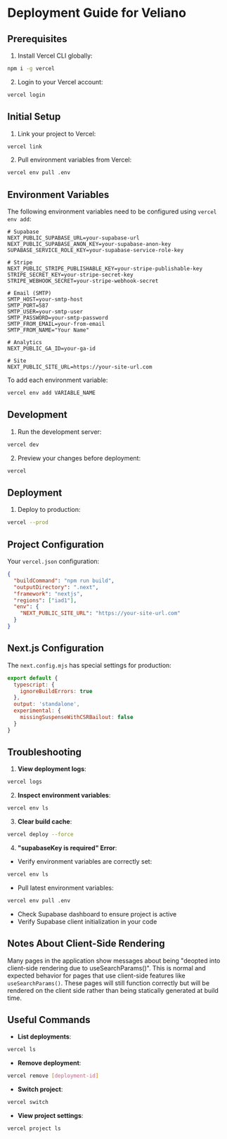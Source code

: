 # Deployment Guide for Veliano

## Prerequisites

1. Install Vercel CLI globally:
```bash
npm i -g vercel
```

2. Login to your Vercel account:
```bash
vercel login
```

## Initial Setup

1. Link your project to Vercel:
```bash
vercel link
```

2. Pull environment variables from Vercel:
```bash
vercel env pull .env
```

## Environment Variables

The following environment variables need to be configured using `vercel env add`:

```
# Supabase
NEXT_PUBLIC_SUPABASE_URL=your-supabase-url
NEXT_PUBLIC_SUPABASE_ANON_KEY=your-supabase-anon-key
SUPABASE_SERVICE_ROLE_KEY=your-supabase-service-role-key

# Stripe
NEXT_PUBLIC_STRIPE_PUBLISHABLE_KEY=your-stripe-publishable-key
STRIPE_SECRET_KEY=your-stripe-secret-key
STRIPE_WEBHOOK_SECRET=your-stripe-webhook-secret

# Email (SMTP)
SMTP_HOST=your-smtp-host
SMTP_PORT=587
SMTP_USER=your-smtp-user
SMTP_PASSWORD=your-smtp-password
SMTP_FROM_EMAIL=your-from-email
SMTP_FROM_NAME="Your Name"

# Analytics
NEXT_PUBLIC_GA_ID=your-ga-id

# Site
NEXT_PUBLIC_SITE_URL=https://your-site-url.com
```

To add each environment variable:
```bash
vercel env add VARIABLE_NAME
```

## Development

1. Run the development server:
```bash
vercel dev
```

2. Preview your changes before deployment:
```bash
vercel
```

## Deployment

1. Deploy to production:
```bash
vercel --prod
```

## Project Configuration

Your `vercel.json` configuration:
```json
{
  "buildCommand": "npm run build",
  "outputDirectory": ".next",
  "framework": "nextjs",
  "regions": ["iad1"],
  "env": {
    "NEXT_PUBLIC_SITE_URL": "https://your-site-url.com"
  }
}
```

## Next.js Configuration

The `next.config.mjs` has special settings for production:
```javascript
export default {
  typescript: {
    ignoreBuildErrors: true
  },
  output: 'standalone',
  experimental: {
    missingSuspenseWithCSRBailout: false
  }
}
```

## Troubleshooting

1. **View deployment logs**:
```bash
vercel logs
```

2. **Inspect environment variables**:
```bash
vercel env ls
```

3. **Clear build cache**:
```bash
vercel deploy --force
```

4. **"supabaseKey is required" Error**:
- Verify environment variables are correctly set:
```bash
vercel env ls
```
- Pull latest environment variables:
```bash
vercel env pull .env
```
- Check Supabase dashboard to ensure project is active
- Verify Supabase client initialization in your code

## Notes About Client-Side Rendering

Many pages in the application show messages about being "deopted into client-side rendering due to useSearchParams()". This is normal and expected behavior for pages that use client-side features like `useSearchParams()`. These pages will still function correctly but will be rendered on the client side rather than being statically generated at build time.

## Useful Commands

- **List deployments**:
```bash
vercel ls
```

- **Remove deployment**:
```bash
vercel remove [deployment-id]
```

- **Switch project**:
```bash
vercel switch
```

- **View project settings**:
```bash
vercel project ls
``` 